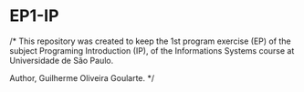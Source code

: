 # EP1-IP

/*
This repository was created to keep the 1st program exercise (EP) of the subject Programing Introduction (IP),
of the Informations Systems course at Universidade de São Paulo.

Author, Guilherme Oliveira Goularte.
*/
